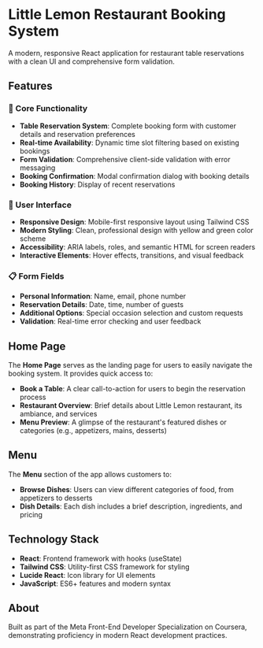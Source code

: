 # Little Lemon Restaurant Booking System

A modern, responsive React application for restaurant table reservations with a clean UI and comprehensive form validation.

## Features

### 🍋 Core Functionality
- **Table Reservation System**: Complete booking form with customer details and reservation preferences
- **Real-time Availability**: Dynamic time slot filtering based on existing bookings
- **Form Validation**: Comprehensive client-side validation with error messaging
- **Booking Confirmation**: Modal confirmation dialog with booking details
- **Booking History**: Display of recent reservations

### 🎨 User Interface
- **Responsive Design**: Mobile-first responsive layout using Tailwind CSS
- **Modern Styling**: Clean, professional design with yellow and green color scheme
- **Accessibility**: ARIA labels, roles, and semantic HTML for screen readers
- **Interactive Elements**: Hover effects, transitions, and visual feedback

### 📋 Form Fields
- **Personal Information**: Name, email, phone number
- **Reservation Details**: Date, time, number of guests
- **Additional Options**: Special occasion selection and custom requests
- **Validation**: Real-time error checking and user feedback

## Home Page
The **Home Page** serves as the landing page for users to easily navigate the booking system. It provides quick access to:

- **Book a Table**: A clear call-to-action for users to begin the reservation process
- **Restaurant Overview**: Brief details about Little Lemon restaurant, its ambiance, and services
- **Menu Preview**: A glimpse of the restaurant's featured dishes or categories (e.g., appetizers, mains, desserts)

## Menu
The **Menu** section of the app allows customers to:

- **Browse Dishes**: Users can view different categories of food, from appetizers to desserts
- **Dish Details**: Each dish includes a brief description, ingredients, and pricing

## Technology Stack

- **React**: Frontend framework with hooks (useState)
- **Tailwind CSS**: Utility-first CSS framework for styling
- **Lucide React**: Icon library for UI elements
- **JavaScript**: ES6+ features and modern syntax

## About
Built as part of the Meta Front-End Developer Specialization on Coursera, demonstrating proficiency in modern React development practices.
